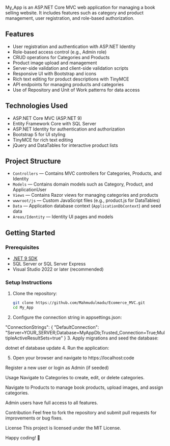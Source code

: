 My_App is an ASP.NET Core MVC web application for managing a book selling website. It includes features such as category and product management, user registration, and role-based authorization.

## Features

- User registration and authentication with ASP.NET Identity
- Role-based access control (e.g., Admin role)
- CRUD operations for Categories and Products
- Product image upload and management
- Server-side validation and client-side validation scripts
- Responsive UI with Bootstrap and icons
- Rich text editing for product descriptions with TinyMCE
- API endpoints for managing products and categories
- Use of Repository and Unit of Work patterns for data access

## Technologies Used

- ASP.NET Core MVC (ASP.NET 9)
- Entity Framework Core with SQL Server
- ASP.NET Identity for authentication and authorization
- Bootstrap 5 for UI styling
- TinyMCE for rich text editing
- jQuery and DataTables for interactive product lists

## Project Structure

- `Controllers` — Contains MVC controllers for Categories, Products, and Identity
- `Models` — Contains domain models such as Category, Product, and ApplicationUser
- `Views` — Contains Razor views for managing categories and products
- `wwwroot/js` — Custom JavaScript files (e.g., product.js for DataTables)
- `Data` — Application database context (`ApplicationDbContext`) and seed data
- `Areas/Identity` — Identity UI pages and models

## Getting Started

### Prerequisites

- [.NET 9 SDK](https://dotnet.microsoft.com/en-us/download/dotnet/9.0)
- SQL Server or SQL Server Express
- Visual Studio 2022 or later (recommended)

### Setup Instructions

1. Clone the repository:

   ```bash
   git clone https://github.com/Mahmudulmadu/Ecomerce_MVC.git
   cd My_App
2. Configure the connection string in appsettings.json:


"ConnectionStrings": {
    "DefaultConnection": "Server=YOUR_SERVER;Database=MyAppDb;Trusted_Connection=True;MultipleActiveResultSets=true"
}
3. Apply migrations and seed the database:


dotnet ef database update
4. Run the application:


5. Open your browser and navigate to https://localhost:code

Register a new user or login as Admin (if seeded)

Usage
Navigate to Categories to create, edit, or delete categories.

Navigate to Products to manage book products, upload images, and assign categories.

Admin users have full access to all features.

Contribution
Feel free to fork the repository and submit pull requests for improvements or bug fixes.

License
This project is licensed under the MIT License.

Happy coding! 🚀


